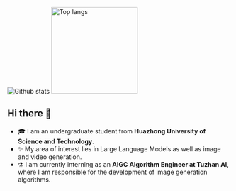 

<img src="https://github-readme-stats.vercel.app/api?username=qqingzheng&show_icons=true" alt="Github stats"/> <img src="https://github-readme-stats.vercel.app/api/top-langs/?username=qqingzheng&layout=compact" alt="Top langs" height="195"/>
<!--  <img src="https://github-readme-stats.vercel.app/api?username=npurson&show_icons=true&hide=issues" alt="Github stats" height="170"/> <img src="https://github-readme-stats.vercel.app/api/top-langs/?username=npurson&layout=compact" alt="Top langs" height="170"/> -->

## Hi there 👋

- 🎓 I am an undergraduate student from **Huazhong University of Science and Technology**.
- ✨ My area of interest lies in Large Language Models as well as image and video generation.
- ⚗️ I am currently interning as an **AIGC Algorithm Engineer at Tuzhan AI**, where I am responsible for the development of image generation algorithms.
